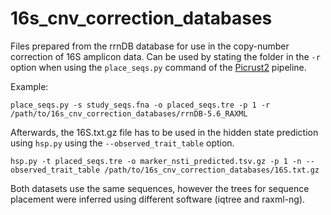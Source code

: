 # 16s_cnv_correction_databases

Files prepared from the rrnDB database for use in the copy-number correction of 16S amplicon data. Can be used by stating the folder in the `-r `
option when using the `place_seqs.py` command of the [Picrust2](https://github.com/picrust/picrust2/wiki/Sequence-placement) pipeline. 

Example:
```
place_seqs.py -s study_seqs.fna -o placed_seqs.tre -p 1 -r /path/to/16s_cnv_correction_databases/rrnDB-5.6_RAXML
```

Afterwards, the 16S.txt.gz file has to be used in the hidden state prediction using `hsp.py` using the `--observed_trait_table` option.
```
hsp.py -t placed_seqs.tre -o marker_nsti_predicted.tsv.gz -p 1 -n --observed_trait_table /path/to/16s_cnv_correction_databases/16S.txt.gz
```

Both datasets use the same sequences, however the trees for sequence placement were inferred using different software (iqtree and raxml-ng).

